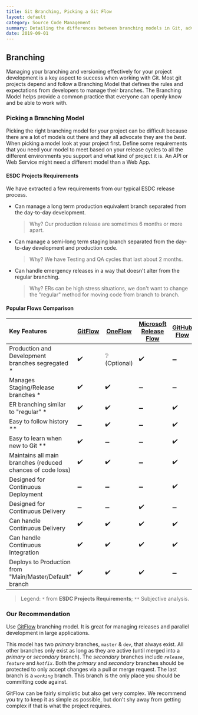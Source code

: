 ```yaml
---
title: Git Branching, Picking a Git Flow
layout: default
category: Source Code Management
summary: Detailing the differences between branching models in Git, advising on the best to pick for your application.
date: 2019-09-01
---
```


## Branching

Managing your branching and versioning effectively for your project development is a key aspect to success when working with Git.
Most git projects depend and follow a Branching Model that defines the rules and expectations from developers to manage their branches.
The Branching Model helps provide a common practice that everyone can openly know and be able to work with.

### Picking a Branching Model

Picking the right branching model for your project can be difficult because there are a lot of models out there and they all advocate they are the _best_.
When picking a model look at your project first.
Define some requirements that you need your model to meet based on your release cycles to all the different environments you support and what kind of project it is.
An API or Web Service might need a different model than a Web App.

#### ESDC Projects Requirements

We have extracted a few requirements from our typical ESDC release process.

- Can manage a long term production equivalent branch separated from the day-to-day development.  
  > Why? Our production release are sometimes 6 months or more apart.
- Can manage a semi-long term staging branch separated from the day-to-day development and production code.  
  > Why? We have Testing and QA cycles that last about 2 months.
- Can handle emergency releases in a way that doesn't alter from the regular branching.  
  > Why? ERs can be high stress situations, we don't want to change the "regular" method for moving code from branch to branch.

#### Popular Flows Comparison

| Key Features | [GitFlow](https://www.atlassian.com/git/tutorials/comparing-workflows/gitflow-workflow) | [OneFlow](https://www.endoflineblog.com/oneflow-a-git-branching-model-and-workflow) | [Microsoft Release Flow](https://docs.microsoft.com/en-us/azure/devops/learn/devops-at-microsoft/release-flow) | [GitHub Flow](https://githubflow.github.io/) | [GitLab Flow](https://about.gitlab.com/topics/version-control/what-is-gitlab-flow/) |
| :--- | --- | --- | --- | --- | --- |
| Production and Development branches segregated * | :heavy_check_mark: | :grey_question: (Optional) | :heavy_check_mark: | :heavy_minus_sign: | :heavy_check_mark: |
| Manages Staging/Release branches * | :heavy_check_mark: | :heavy_check_mark: | :heavy_minus_sign: | :heavy_minus_sign: | :heavy_check_mark: |
| ER branching similar to "regular" * | :heavy_check_mark: | :heavy_check_mark: | :heavy_minus_sign: | :heavy_check_mark: | :heavy_minus_sign: |
| Easy to follow history ** | :heavy_minus_sign: | :heavy_check_mark: | :heavy_minus_sign: | :heavy_check_mark: | :heavy_minus_sign: |
| Easy to learn when new to Git ** | :heavy_check_mark: | :heavy_minus_sign: | :heavy_minus_sign: | :heavy_check_mark: | :heavy_minus_sign: |
| Maintains all main branches (reduced chances of code loss) | :heavy_check_mark: | :heavy_check_mark: | :heavy_minus_sign: | :heavy_check_mark: | :heavy_check_mark: |
| Designed for Continuous Deployment | :heavy_minus_sign: | :heavy_minus_sign: | :heavy_minus_sign: | :heavy_check_mark: | :heavy_minus_sign: |
| Designed for Continuous Delivery | :heavy_minus_sign: | :heavy_minus_sign: | :heavy_check_mark: | :heavy_minus_sign: | :heavy_check_mark: |
| Can handle Continuous Delivery | :heavy_check_mark: | :heavy_check_mark: | :heavy_check_mark: | :heavy_check_mark: | :heavy_check_mark: |
| Can handle Continuous Integration | :heavy_check_mark: | :heavy_check_mark: |:heavy_check_mark: | :heavy_check_mark: | :heavy_check_mark: |
| Deploys to Production from "Main/Master/Default" branch | :heavy_check_mark: | :heavy_check_mark: | :heavy_check_mark: | :heavy_minus_sign: | :heavy_check_mark: |

> Legend: `*` from **ESDC Projects Requirements**; `**` Subjective analysis.

### Our Recommendation

Use [GitFlow](https://www.atlassian.com/git/tutorials/comparing-workflows/gitflow-workflow) branching model.
It is great for managing releases and parallel development in large applications.

This model has two _primary_ branches, `master` & `dev`, that always exist.
All other branches only exist as long as they are active (until merged into a _primary_ or _secondary_ branch).
The _secondary_ branches include _`release`_, _`feature`_ and _`hotfix`_.
Both the _primary_ and _secondary_ branches should be protected to only accept changes via a pull or merge request.
The last branch is a _`working`_ branch.
This branch is the only place you should be committing code against.

GitFlow can be fairly simplistic but also get very complex.
We recommend you try to keep it as simple as possible, but don't shy away from getting complex if that is what the project requires.

